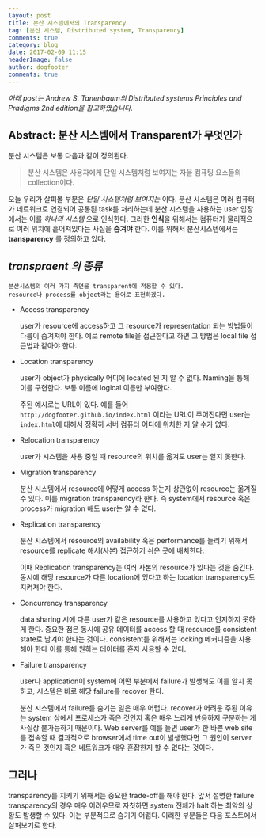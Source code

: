 ```yaml
---
layout: post
title: 분산 시스템에서의 Transparency
tag: [분산 시스템, Distributed system, Transparency]
comments: true
category: blog
date: 2017-02-09 11:15
headerImage: false
author: dogfooter
comments: true
---
```


*아래 post는 Andrew S. Tanenbaum의 Distributed systems Principles and Pradigms 2nd edition을 참고하였습니다.*

## Abstract: 분산 시스템에서 Transparent가 무엇인가

분산 시스템은 보통 다음과 같이 정의된다.

> 분산 시스템은 사용자에게 단일 시스템처럼 보여지는 자율 컴퓨팅 요소들의 collection이다.

오늘 우리가 살펴볼 부분은 *단일 시스템처럼 보여지는* 이다. 분산 시스템은 여러 컴퓨터가 네트워크로 연결되어 공통된 task를 처리하는데 분산 시스템을 사용하는 user 입장에서는 이를 *하나의 시스템* 으로 인식한다. 그러한 **인식**을 위해서는 컴퓨터가 물리적으로 여러 위치에 흩어져있다는 사실을 **숨겨야** 한다. 이를 위해서 분산시스템에서는 **transparency** 를 정의하고 있다.

## *transpraent 의 종류*

    분산시스템의 여러 가지 측면을 transparent에 적용할 수 있다.
    resource나 process를 object라는 용어로 표현하겠다.

* Access transparency

    user가 resource에 access하고 그 resource가 representation 되는 방법들이 다름이 숨겨져야 한다.
    예로 remote file을 접근한다고 하면 그 방법은 local file 접근법과 같아야 한다.


* Location transparency

    user가 object가 physically 어디에 located 된 지 알 수 없다.
    Naming을 통해 이를 구현한다. 보통 이름에 logical 이름만 부여한다.

    주된 예시로는 URL이 있다. 예를 들어 `` http://dogfooter.github.io/index.html `` 이라는 URL이 주어진다면 user는 `` index.html ``에 대해서 정확히 서버 컴퓨터 어디에 위치한 지 알 수가 없다.

* Relocation transparency

    user가 시스템을 사용 중일 때 resource의 위치를 옮겨도 user는 알지 못한다.

* Migration transparency

    분산 시스템에서 resource에 어떻게 access 하는지 상관없이 resource는 옮겨질 수 있다.
    이를 migration transparency라 한다.
    즉 system에서 resource 혹은 process가 migration 해도 user는 알 수 없다.

* Replication transparency

    분산 시스템에서 resource의 availability 혹은 performance를 늘리기 위해서 resource를 replicate 해서(사본) 접근하기 쉬운 곳에 배치한다.

    이때 Replication transparency는 여러 사본의 resource가 있다는 것을 숨긴다.
    동시에 해당 resource가 다른 location에 있다고 하는 location transparency도 지켜져야 한다.

* Concurrency transparency

    data sharing 시에 다른 user가 같은 resource를 사용하고 있다고 인지하지 못하게 한다.
    중요한 점은 동시에 공유 데이터를 access 할 때 resource를 consistent state로 남겨야 한다는 것이다. consistent를 위해서는 locking 메커니즘을 사용해야 한다 이를 통해 원하는 데이터를 혼자 사용할 수 있다.

* Failure transparency

    user나 application이 system에 어떤 부분에서 failure가 발생해도 이를 알지 못하고, 시스템은 바로 해당 failure를 recover 한다.

    분산 시스템에서 failure를 숨기는 일은 매우 어렵다. recover가 어려운 주된 이유는 system 상에서 프로세스가 죽은 것인지 혹은 매우 느리게 반응하지 구분하는 게 사실상 불가능하기 때문이다. Web server를 예를 들면 user가 한 바쁜 web site를 접속할 때 결과적으로 browser에서 time out이 발생했다면 그 원인이 server가 죽은 것인지 혹은 네트워크가 매우 혼잡한지 할 수 없다는 것이다.

## 그러나

transparency를 지키기 위해서는 중요한 trade-off를 해야 한다. 앞서 설명한 failure transparency의 경우 매우 어려우므로 자칫하면 system 전체가 halt 하는 최악의 상황도 발생할 수 있다. 이는 부분적으로 숨기기 어렵다. 이러한 부분들은 다음 포스트에서 살펴보기로 한다.
